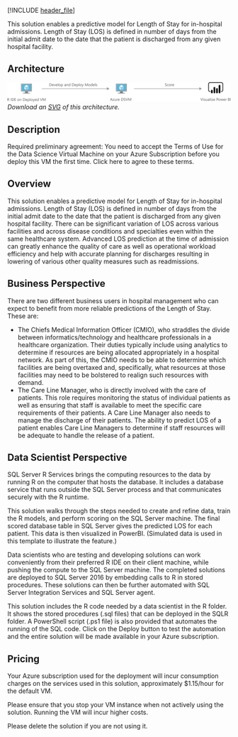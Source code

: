 


[!INCLUDE [header_file](../../../includes/sol-idea-header.md)]

This solution enables a predictive model for Length of Stay for in-hospital admissions. Length of Stay (LOS) is defined in number of days from the initial admit date to the date that the patient is discharged from any given hospital facility.

## Architecture

![Architecture Diagram](../media/predicting-length-of-stay-in-hospitals.png)
*Download an [SVG](../media/predicting-length-of-stay-in-hospitals.svg) of this architecture.*

## Description

Required preliminary agreement: You need to accept the Terms of Use for the Data Science Virtual Machine on your Azure Subscription before you deploy this VM the first time. Click here to agree to these terms.

## Overview

This solution enables a predictive model for Length of Stay for in-hospital admissions. Length of Stay (LOS) is defined in number of days from the initial admit date to the date that the patient is discharged from any given hospital facility. There can be significant variation of LOS across various facilities and across disease conditions and specialties even within the same healthcare system. Advanced LOS prediction at the time of admission can greatly enhance the quality of care as well as operational workload efficiency and help with accurate planning for discharges resulting in lowering of various other quality measures such as readmissions.

## Business Perspective

There are two different business users in hospital management who can expect to benefit from more reliable predictions of the Length of Stay. These are:

* The Chiefs Medical Information Officer (CMIO), who straddles the divide between informatics/technology and healthcare professionals in a healthcare organization. Their duties typically include using analytics to determine if resources are being allocated appropriately in a hospital network. As part of this, the CMIO needs to be able to determine which facilities are being overtaxed and, specifically, what resources at those facilities may need to be bolstered to realign such resources with demand.
* The Care Line Manager, who is directly involved with the care of patients. This role requires monitoring the status of individual patients as well as ensuring that staff is available to meet the specific care requirements of their patients. A Care Line Manager also needs to manage the discharge of their patients. The ability to predict LOS of a patient enables Care Line Managers to determine if staff resources will be adequate to handle the release of a patient.

## Data Scientist Perspective

SQL Server R Services brings the computing resources to the data by running R on the computer that hosts the database. It includes a database service that runs outside the SQL Server process and that communicates securely with the R runtime.

This solution walks through the steps needed to create and refine data, train the R models, and perform scoring on the SQL Server machine. The final scored database table in SQL Server gives the predicted LOS for each patient. This data is then visualized in PowerBI. (Simulated data is used in this template to illustrate the feature.)

Data scientists who are testing and developing solutions can work conveniently from their preferred R IDE on their client machine, while pushing the compute to the SQL Server machine. The completed solutions are deployed to SQL Server 2016 by embedding calls to R in stored procedures. These solutions can then be further automated with SQL Server Integration Services and SQL Server agent.

This solution includes the R code needed by a data scientist in the R folder. It shows the stored procedures (.sql files) that can be deployed in the SQLR folder. A PowerShell script (.ps1 file) is also provided that automates the running of the SQL code. Click on the Deploy button to test the automation and the entire solution will be made available in your Azure subscription.

## Pricing

Your Azure subscription used for the deployment will incur consumption charges on the services used in this solution, approximately $1.15/hour for the default VM.

Please ensure that you stop your VM instance when not actively using the solution. Running the VM will incur higher costs.

Please delete the solution if you are not using it.
